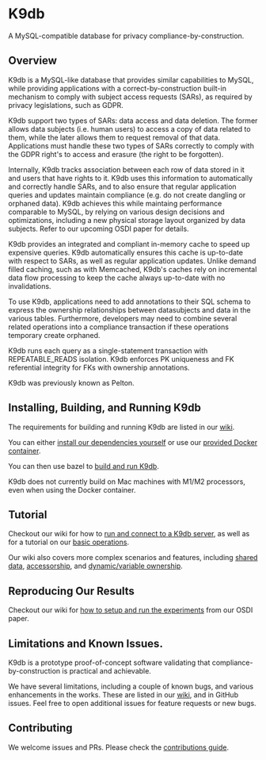 # K9db

A MySQL-compatible database for privacy compliance-by-construction.

## Overview

K9db is a MySQL-like database that provides similar capabilities to MySQL,
while providing applications with a correct-by-construction built-in mechanism
to comply with subject access requests (SARs), as required by privacy
legislations, such as GDPR.

K9db support two types of SARs: data access and data deletion. The former allows
data subjects (i.e. human users) to access a copy of data related to them, while
the later allows them to request removal of that data. Applications must handle
these two types of SARs correctly to comply with the GDPR right's to access and
erasure (the right to be forgotten).

Internally, K9db tracks association between each row of data stored in it and
users that have rights to it. K9db uses this information to automatically and
correctly handle SARs, and to also ensure that regular application queries and
updates maintain compliance (e.g. do not create dangling or orphaned data).
K9db achieves this while maintaing performance comparable to MySQL, by relying
on various design decisions and optimizations, including a new physical storage
layout organized by data subjects. Refer to our upcoming OSDI paper for details.

K9db provides an integrated and compliant in-memory cache to speed up expensive
queries. K9db automatically ensures this cache is up-to-date with respect to
SARs, as well as regular application updates. Unlike demand filled caching, such
as with Memcached, K9db's caches rely on incremental data flow processing to
keep the cache always up-to-date with no invalidations.

To use K9db, applications need to add annotations to their SQL schema to express
the ownership relationships between datasubjects and data in the various tables.
Furthermore, developers may need to combine several related operations into
a compliance transaction if these operations temporary create orphaned.

K9db runs each query as a single-statement transaction with REPEATABLE_READS
isolation. K9db enforces PK uniqueness and FK referential integrity for FKs with
ownership annotations.

K9db was previously known as Pelton.

## Installing, Building, and Running K9db

The requirements for building and running K9db are listed in our [wiki](https://github.com/brownsys/K9db/wiki/Requirements).

You can either [install our dependencies yourself](https://github.com/brownsys/K9db/wiki/Requirements%3A-Ubuntu-and-similar-distros)
or use our [provided Docker container](https://github.com/brownsys/K9db/wiki/Requirements%3A-Using-Docker).

You can then use bazel to [build and run K9db](https://github.com/brownsys/K9db/wiki/Building,-Testing,-and-Running).

K9db does not currently build on Mac machines with M1/M2 processors, even when using the Docker container.

## Tutorial

Checkout our wiki for how to [run and connect to a K9db server](https://github.com/brownsys/K9db/wiki/Tutorial),
as well as for a tutorial on our [basic operations](https://github.com/brownsys/K9db/wiki/Basic-Operations).

Our wiki also covers more complex scenarios and features, including [shared data](https://github.com/brownsys/K9db/wiki/Shared-Data),
[accessorship](https://github.com/brownsys/K9db/wiki/Ownership-vs-Access), and [dynamic/variable ownership](https://github.com/brownsys/K9db/wiki/Variable-Ownership).

## Reproducing Our Results

Checkout our wiki for [how to setup and run the experiments](https://github.com/brownsys/K9db/wiki/Experiments) from our OSDI paper.

## Limitations and Known Issues.

K9db is a prototype proof-of-concept software validating that
compliance-by-construction is practical and achievable.

We have several limitations, including a couple of known bugs, and various enhancements in the works.
These are listed in our [wiki](https://github.com/brownsys/K9db/wiki/Limitations-and-Known-Issues), and in GitHub issues.
Feel free to open additional issues for feature requests or new bugs.

## Contributing

We welcome issues and PRs. Please check the [contributions guide](contributing.md).
